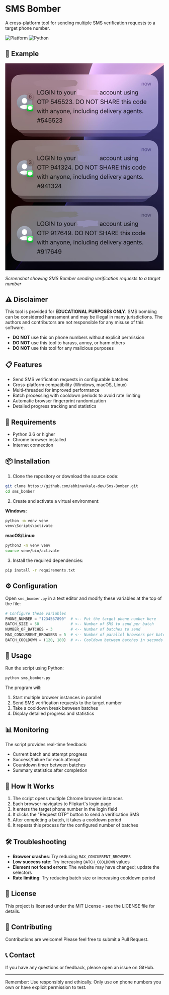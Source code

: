# SMS Bomber

A cross-platform tool for sending multiple SMS verification requests to a target phone number.

![Platform](https://img.shields.io/badge/platform-Windows%20%7C%20macOS%20%7C%20Linux-blue)
![Python](https://img.shields.io/badge/python-3.6%2B-green)

## 📱 Example

![SMS Bomber in action](Example.jpeg)

*Screenshot showing SMS Bomber sending verification requests to a target number*

## ⚠️ Disclaimer

This tool is provided for **EDUCATIONAL PURPOSES ONLY**. SMS bombing can be considered harassment and may be illegal in many jurisdictions. The authors and contributors are not responsible for any misuse of this software.

- **DO NOT** use this on phone numbers without explicit permission
- **DO NOT** use this tool to harass, annoy, or harm others
- **DO NOT** use this tool for any malicious purposes

## 📋 Features

- Send SMS verification requests in configurable batches
- Cross-platform compatibility (Windows, macOS, Linux)
- Multi-threaded for improved performance
- Batch processing with cooldown periods to avoid rate limiting
- Automatic browser fingerprint randomization
- Detailed progress tracking and statistics

## 🔧 Requirements

- Python 3.6 or higher
- Chrome browser installed
- Internet connection

## 📦 Installation

1. Clone the repository or download the source code:

```bash
git clone https://github.com/abhinavkale-dev/Sms-Bomber.git
cd sms_bomber
```

2. Create and activate a virtual environment:

**Windows:**
```bash
python -m venv venv
venv\Scripts\activate
```

**macOS/Linux:**
```bash
python3 -m venv venv
source venv/bin/activate
```

3. Install the required dependencies:

```bash
pip install -r requirements.txt
```

## ⚙️ Configuration

Open `sms_bomber.py` in a text editor and modify these variables at the top of the file:

```python
# Configure these variables
PHONE_NUMBER = "1234567890"  # <-- Put the target phone number here
BATCH_SIZE = 50              # <-- Number of SMS to send per batch
NUMBER_OF_BATCHES = 3        # <-- Number of batches to send
MAX_CONCURRENT_BROWSERS = 5  # <-- Number of parallel browsers per batch
BATCH_COOLDOWN = (120, 180)  # <-- Cooldown between batches in seconds (min, max)
```

## 🚀 Usage

Run the script using Python:

```bash
python sms_bomber.py
```

The program will:
1. Start multiple browser instances in parallel
2. Send SMS verification requests to the target number
3. Take a cooldown break between batches
4. Display detailed progress and statistics

## 📊 Monitoring

The script provides real-time feedback:
- Current batch and attempt progress
- Success/failure for each attempt
- Countdown timer between batches
- Summary statistics after completion

## 🔄 How It Works

1. The script opens multiple Chrome browser instances
2. Each browser navigates to Flipkart's login page
3. It enters the target phone number in the login field
4. It clicks the "Request OTP" button to send a verification SMS
5. After completing a batch, it takes a cooldown period
6. It repeats this process for the configured number of batches

## 🛠️ Troubleshooting

- **Browser crashes**: Try reducing `MAX_CONCURRENT_BROWSERS`
- **Low success rate**: Try increasing `BATCH_COOLDOWN` values
- **Element not found errors**: The website may have changed; update the selectors
- **Rate limiting**: Try reducing batch size or increasing cooldown period

## 📝 License

This project is licensed under the MIT License - see the LICENSE file for details.

## 🤝 Contributing

Contributions are welcome! Please feel free to submit a Pull Request.

## 📞 Contact

If you have any questions or feedback, please open an issue on GitHub.

---

Remember: Use responsibly and ethically. Only use on phone numbers you own or have explicit permission to test. 